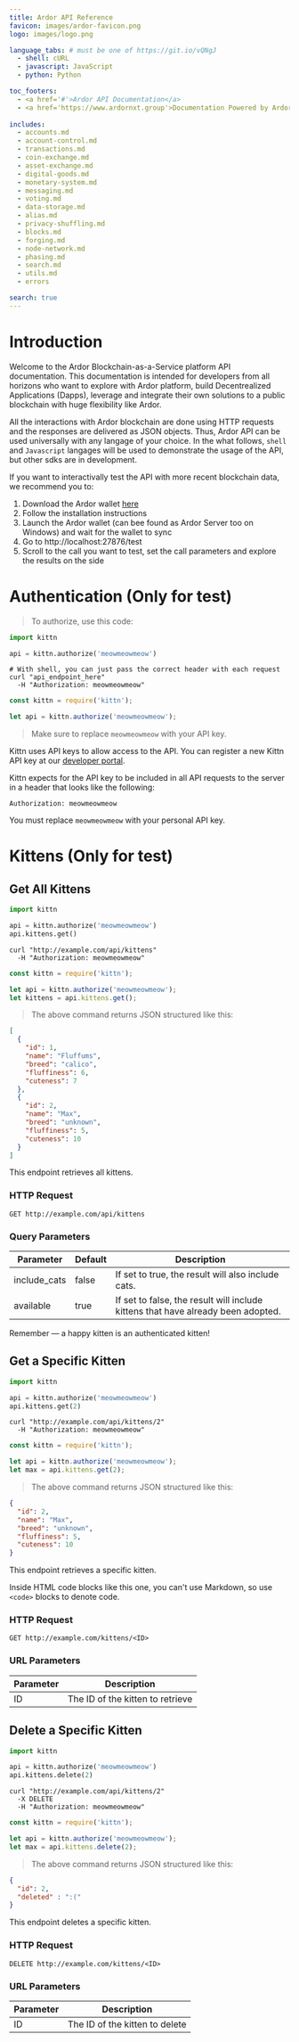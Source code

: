 ```yaml
---
title: Ardor API Reference
favicon: images/ardor-favicon.png
logo: images/logo.png

language_tabs: # must be one of https://git.io/vQNgJ
  - shell: cURL
  - javascript: JavaScript
  - python: Python

toc_footers:
  - <a href='#'>Ardor API Documentation</a>
  - <a href='https://www.ardornxt.group'>Documentation Powered by ArdorNxt Group</a>
  
includes:
  - accounts.md
  - account-control.md
  - transactions.md
  - coin-exchange.md
  - asset-exchange.md
  - digital-goods.md
  - monetary-system.md
  - messaging.md
  - voting.md
  - data-storage.md
  - alias.md
  - privacy-shuffling.md
  - blocks.md
  - forging.md
  - node-network.md
  - phasing.md
  - search.md
  - utils.md
  - errors

search: true
---
```


# Introduction
Welcome to the Ardor Blockchain-as-a-Service platform API documentation.
This documentation is intended for developers from all horizons who want to explore with Ardor platform, build Decentrealized Applications (Dapps), leverage and integrate their own solutions to a public blockchain with huge flexibility like Ardor.

All the interactions with Ardor blockchain are done using HTTP requests and the responses are delivered as JSON objects. Thus, Ardor API can be used universally with any langage of your choice. In the what follows, `shell` and `Javascript` langages will be used to demonstrate the usage of the API, but other sdks are in development.

If you want to interactivally test the API with more recent blockchain data, we recommend you to:

1. Download the Ardor wallet [here](https://www.ardorplatform.org/)
2. Follow the installation instructions
3. Launch the Ardor wallet (can bee found as Ardor Server too on Windows) and wait for the wallet to sync
4. Go to http://localhost:27876/test
5. Scroll to the call you want to test, set the call parameters and explore the results on the side


# Authentication (Only for test)

> To authorize, use this code:

```python
import kittn

api = kittn.authorize('meowmeowmeow')
```

```shell
# With shell, you can just pass the correct header with each request
curl "api_endpoint_here"
  -H "Authorization: meowmeowmeow"
```

```javascript
const kittn = require('kittn');

let api = kittn.authorize('meowmeowmeow');
```

> Make sure to replace `meowmeowmeow` with your API key.

Kittn uses API keys to allow access to the API. You can register a new Kittn API key at our [developer portal](http://example.com/developers).

Kittn expects for the API key to be included in all API requests to the server in a header that looks like the following:

`Authorization: meowmeowmeow`

<aside class="notice">
You must replace <code>meowmeowmeow</code> with your personal API key.
</aside>

# Kittens (Only for test)

## Get All Kittens

```python
import kittn

api = kittn.authorize('meowmeowmeow')
api.kittens.get()
```

```shell
curl "http://example.com/api/kittens"
  -H "Authorization: meowmeowmeow"
```

```javascript
const kittn = require('kittn');

let api = kittn.authorize('meowmeowmeow');
let kittens = api.kittens.get();
```

> The above command returns JSON structured like this:

```json
[
  {
    "id": 1,
    "name": "Fluffums",
    "breed": "calico",
    "fluffiness": 6,
    "cuteness": 7
  },
  {
    "id": 2,
    "name": "Max",
    "breed": "unknown",
    "fluffiness": 5,
    "cuteness": 10
  }
]
```

This endpoint retrieves all kittens.

### HTTP Request

`GET http://example.com/api/kittens`

### Query Parameters

Parameter | Default | Description
--------- | ------- | -----------
include_cats | false | If set to true, the result will also include cats.
available | true | If set to false, the result will include kittens that have already been adopted.

<aside class="success">
Remember — a happy kitten is an authenticated kitten!
</aside>

## Get a Specific Kitten

```python
import kittn

api = kittn.authorize('meowmeowmeow')
api.kittens.get(2)
```

```shell
curl "http://example.com/api/kittens/2"
  -H "Authorization: meowmeowmeow"
```

```javascript
const kittn = require('kittn');

let api = kittn.authorize('meowmeowmeow');
let max = api.kittens.get(2);
```

> The above command returns JSON structured like this:

```json
{
  "id": 2,
  "name": "Max",
  "breed": "unknown",
  "fluffiness": 5,
  "cuteness": 10
}
```

This endpoint retrieves a specific kitten.

<aside class="warning">Inside HTML code blocks like this one, you can't use Markdown, so use <code>&lt;code&gt;</code> blocks to denote code.</aside>

### HTTP Request

`GET http://example.com/kittens/<ID>`

### URL Parameters

Parameter | Description
--------- | -----------
ID | The ID of the kitten to retrieve

## Delete a Specific Kitten

```python
import kittn

api = kittn.authorize('meowmeowmeow')
api.kittens.delete(2)
```

```shell
curl "http://example.com/api/kittens/2"
  -X DELETE
  -H "Authorization: meowmeowmeow"
```

```javascript
const kittn = require('kittn');

let api = kittn.authorize('meowmeowmeow');
let max = api.kittens.delete(2);
```

> The above command returns JSON structured like this:

```json
{
  "id": 2,
  "deleted" : ":("
}
```

This endpoint deletes a specific kitten.

### HTTP Request

`DELETE http://example.com/kittens/<ID>`

### URL Parameters

Parameter | Description
--------- | -----------
ID | The ID of the kitten to delete

